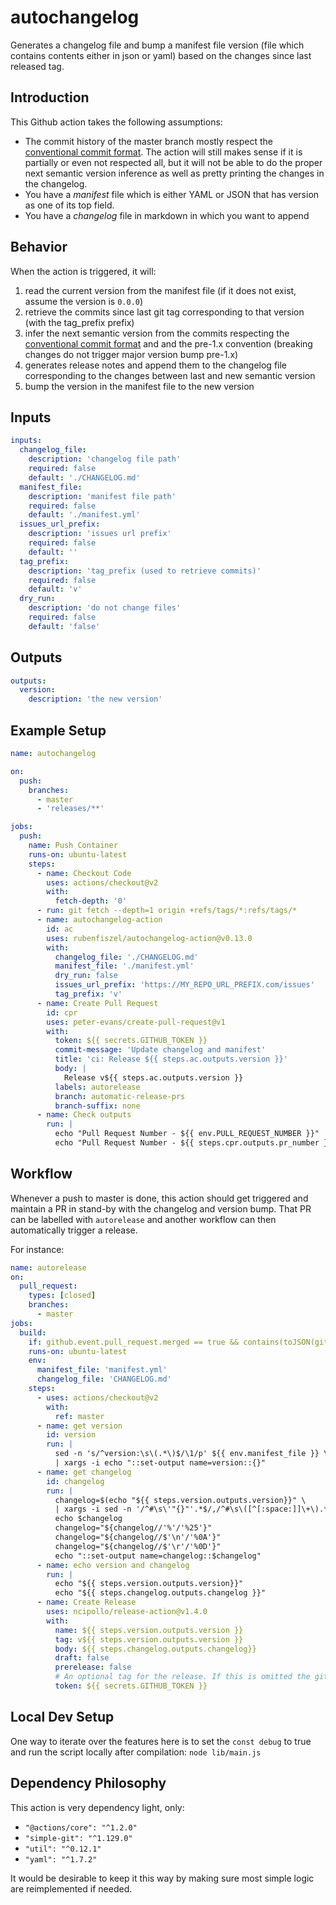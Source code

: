 # autochangelog

Generates a changelog file and bump a manifest file version (file which contains contents either in json or yaml) based on the changes since last released tag.

## Introduction

This Github action takes the following assumptions:

- The commit history of the master branch mostly respect the [conventional commit format](https://www.conventionalcommits.org/en/v1.0.0/). The action will still makes sense if it is partially or even not respected all, but it will not be able to do the proper next semantic version inference as well as pretty printing the changes in the changelog.
- You have a _manifest_ file which is either YAML or JSON that has version as one of its top field.
- You have a _changelog_ file in markdown in which you want to append

## Behavior

When the action is triggered, it will:

1. read the current version from the manifest file (if it does not exist, assume the version is `0.0.0`)
2. retrieve the commits since last git tag corresponding to that version (with the tag_prefix prefix)
3. infer the next semantic version from the commits respecting the [conventional commit format](https://www.conventionalcommits.org/en/v1.0.0/) and and the pre-1.x convention (breaking changes do not trigger major version bump pre-1.x)
4. generates release notes and append them to the changelog file corresponding to the changes between last and new semantic version
5. bump the version in the manifest file to the new version

## Inputs

```yaml
inputs:
  changelog_file:
    description: 'changelog file path'
    required: false
    default: './CHANGELOG.md'
  manifest_file:
    description: 'manifest file path'
    required: false
    default: './manifest.yml'
  issues_url_prefix:
    description: 'issues url prefix'
    required: false
    default: ''
  tag_prefix:
    description: 'tag_prefix (used to retrieve commits)'
    required: false
    default: 'v'
  dry_run:
    description: 'do not change files'
    required: false
    default: 'false'
```
## Outputs

```yaml
outputs:
  version:
    description: 'the new version'
```

## Example Setup

```yaml
name: autochangelog

on:
  push:
    branches:    
      - master
      - 'releases/**' 

jobs:
  push:
    name: Push Container
    runs-on: ubuntu-latest
    steps:
      - name: Checkout Code
        uses: actions/checkout@v2
        with:
          fetch-depth: '0'
      - run: git fetch --depth=1 origin +refs/tags/*:refs/tags/*
      - name: autochangelog-action
        id: ac
        uses: rubenfiszel/autochangelog-action@v0.13.0
        with:
          changelog_file: './CHANGELOG.md'
          manifest_file: './manifest.yml'
          dry_run: false
          issues_url_prefix: 'https://MY_REPO_URL_PREFIX.com/issues'
          tag_prefix: 'v'
      - name: Create Pull Request
        id: cpr
        uses: peter-evans/create-pull-request@v1
        with:
          token: ${{ secrets.GITHUB_TOKEN }}
          commit-message: 'Update changelog and manifest'
          title: 'ci: Release ${{ steps.ac.outputs.version }}'
          body: |
            Release v${{ steps.ac.outputs.version }}
          labels: autorelease
          branch: automatic-release-prs
          branch-suffix: none
      - name: Check outputs
        run: |
          echo "Pull Request Number - ${{ env.PULL_REQUEST_NUMBER }}"
          echo "Pull Request Number - ${{ steps.cpr.outputs.pr_number }}"
```

## Workflow

Whenever a push to master is done, this action should get triggered and maintain a PR in stand-by with the changelog and version bump.
That PR can be labelled with `autorelease` and another workflow can then automatically trigger a release.

For instance:


```yaml
name: autorelease
on:
  pull_request:
    types: [closed]
    branches:
      - master
jobs:
  build:
    if: github.event.pull_request.merged == true && contains(toJSON(github.event.pull_request.labels.*.name), '"autorelease"')
    runs-on: ubuntu-latest
    env:
      manifest_file: 'manifest.yml'
      changelog_file: 'CHANGELOG.md'
    steps:
      - uses: actions/checkout@v2
        with:
          ref: master
      - name: get version
        id: version
        run: |
          sed -n 's/^version:\s\(.*\)$/\1/p' ${{ env.manifest_file }} \
          | xargs -i echo "::set-output name=version::{}"
      - name: get changelog
        id: changelog 
        run: |
          changelog=$(echo "${{ steps.version.outputs.version}}" \
          | xargs -i sed -n '/^#\s\'"{}"'.*$/,/^#\s\([^[:space:]]\+\).*$/{//!p}' ${{ env.changelog_file }})
          echo $changelog
          changelog="${changelog//'%'/'%25'}"
          changelog="${changelog//$'\n'/'%0A'}"
          changelog="${changelog//$'\r'/'%0D'}"
          echo "::set-output name=changelog::$changelog" 
      - name: echo version and changelog
        run: |
          echo "${{ steps.version.outputs.version}}"
          echo "${{ steps.changelog.outputs.changelog }}"
      - name: Create Release
        uses: ncipollo/release-action@v1.4.0
        with:
          name: ${{ steps.version.outputs.version }}
          tag: v${{ steps.version.outputs.version }}
          body: ${{ steps.changelog.outputs.changelog}}
          draft: false
          prerelease: false
          # An optional tag for the release. If this is omitted the git ref will be used (if it is a tag).
          token: ${{ secrets.GITHUB_TOKEN }}
```

## Local Dev Setup

One way to iterate over the features here is to set the `const debug` to true and run the script locally after compilation: `node lib/main.js`

## Dependency Philosophy

This action is very dependency light, only:

- `"@actions/core": "^1.2.0"`
- `"simple-git": "^1.129.0"`
- `"util": "^0.12.1"`
- `"yaml": "^1.7.2"`

It would be desirable to keep it this way by making sure most simple logic are reimplemented if needed.
